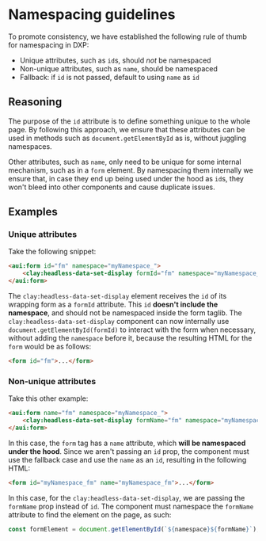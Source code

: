 # Namespacing guidelines

To promote consistency, we have established the following rule of thumb for namespacing in DXP:

-   Unique attributes, such as `id`s, should _not_ be namespaced
-   Non-unique attributes, such as `name`, should be namespaced
-   Fallback: if `id` is not passed, default to using `name` as `id`

## Reasoning

The purpose of the `id` attribute is to define something unique to the whole page. By following this approach, we ensure that these attributes can be used in methods such as `document.getElementById` as is, without juggling namespaces.

Other attributes, such as `name`, only need to be unique for some internal mechanism, such as in a `form` element. By namespacing them internally we ensure that, in case they end up being used under the hood as `id`s, they won't bleed into other components and cause duplicate issues.

## Examples

### Unique attributes

Take the following snippet:

```html
<aui:form id="fm" namespace="myNamespace_">
	<clay:headless-data-set-display formId="fm" namespace="myNamespace_" />
</aui:form>
```

The `clay:headless-data-set-display` element receives the `id` of its wrapping form as a `formId` attribute. This `id` **doesn't include the namespace**, and should not be namespaced inside the form taglib. The `clay:headless-data-set-display` component can now internally use `document.getElementById(formId)` to interact with the form when necessary, without adding the `namespace` before it, because the resulting HTML for the `form` would be as follows:

```html
<form id="fm">...</form>
```

### Non-unique attributes

Take this other example:

```html
<aui:form name="fm" namespace="myNamespace_">
	<clay:headless-data-set-display formName="fm" namespace="myNamespace_" />
</aui:form>
```

In this case, the `form` tag has a `name` attribute, which **will be namespaced under the hood**. Since we aren't passing an `id` prop, the component must use the fallback case and use the `name` as an `id`, resulting in the following HTML:

```html
<form id="myNamespace_fm" name="myNamespace_fm">...</form>
```

In this case, for the `clay:headless-data-set-display`, we are passing the `formName` prop instead of `id`. The component must namespace the `formName` attribute to find the element on the page, as such:

```js
const formElement = document.getElementById(`${namespace}${formName}`);
```

